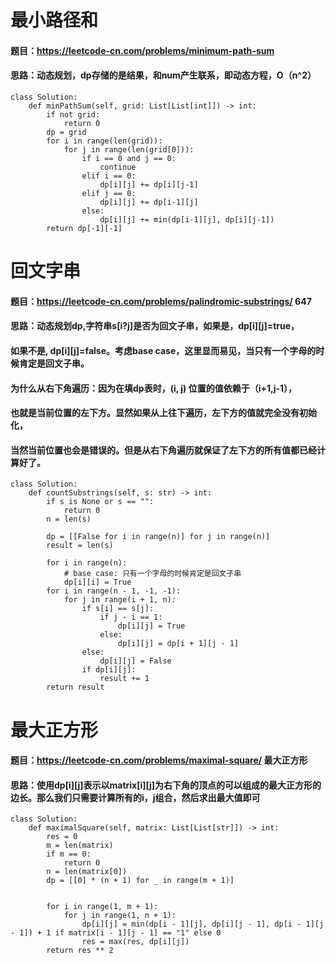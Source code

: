 # 最小路径和
#### 题目：https://leetcode-cn.com/problems/minimum-path-sum
#### 思路：动态规划，dp存储的是结果，和num产生联系，即动态方程，O（n^2）
```
class Solution:
    def minPathSum(self, grid: List[List[int]]) -> int:
        if not grid:
            return 0
        dp = grid
        for i in range(len(grid)):
            for j in range(len(grid[0])):
                if i == 0 and j == 0:
                    continue
                elif i == 0:
                    dp[i][j] += dp[i][j-1]
                elif j == 0:
                    dp[i][j] += dp[i-1][j]
                else:
                    dp[i][j] += min(dp[i-1][j], dp[i][j-1])
        return dp[-1][-1]
```

# 回文字串
#### 题目：https://leetcode-cn.com/problems/palindromic-substrings/   647
#### 思路：动态规划dp,字符串s[i?j]是否为回文子串，如果是，dp[i][j]=true，
#### 如果不是, dp[i][j]=false。考虑base case，这里显而易见，当只有一个字母的时候肯定是回文子串。
#### 为什么从右下角遍历：因为在填dp表时，(i, j) 位置的值依赖于（i+1,j-1），
#### 也就是当前位置的左下方。显然如果从上往下遍历，左下方的值就完全没有初始化，
#### 当然当前位置也会是错误的。但是从右下角遍历就保证了左下方的所有值都已经计算好了。
```
class Solution:
    def countSubstrings(self, s: str) -> int:
        if s is None or s == "":
            return 0
        n = len(s)

        dp = [[False for i in range(n)] for j in range(n)]
        result = len(s)

        for i in range(n):
            # base case: 只有一个字母的时候肯定是回文子串
            dp[i][i] = True
        for i in range(n - 1, -1, -1):
            for j in range(i + 1, n):
                if s[i] == s[j]:
                    if j - i == 1:
                        dp[i][j] = True
                    else:
                        dp[i][j] = dp[i + 1][j - 1]
                else:
                    dp[i][j] = False
                if dp[i][j]:
                    result += 1
        return result
```

# 最大正方形
#### 题目：https://leetcode-cn.com/problems/maximal-square/    最大正方形
#### 思路：使用dp[i][j]表示以matrix[i][j]为右下角的顶点的可以组成的最大正方形的边长。那么我们只需要计算所有的i，j组合，然后求出最大值即可
```
class Solution:
    def maximalSquare(self, matrix: List[List[str]]) -> int:
        res = 0
        m = len(matrix)
        if m == 0:
            return 0
        n = len(matrix[0])
        dp = [[0] * (n + 1) for _ in range(m + 1)]


        for i in range(1, m + 1):
            for j in range(1, n + 1):
                dp[i][j] = min(dp[i - 1][j], dp[i][j - 1], dp[i - 1][j - 1]) + 1 if matrix[i - 1][j - 1] == "1" else 0
                res = max(res, dp[i][j])
        return res ** 2
```